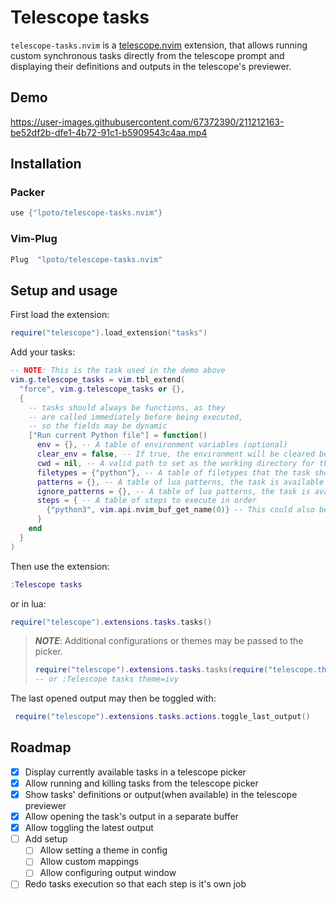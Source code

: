 # Telescope tasks

`telescope-tasks.nvim` is a [telescope.nvim](https://github.com/nvim-telescope/telescope.nvim) extension,
that allows running custom synchronous tasks directly from the telescope prompt and displaying their
definitions and outputs in the telescope's previewer.

## Demo

https://user-images.githubusercontent.com/67372390/211212163-be52df2b-dfe1-4b72-91c1-b5909543c4aa.mp4

## Installation

### Packer

```lua
use {"lpoto/telescope-tasks.nvim"}
```

### Vim-Plug

```lua
Plug  "lpoto/telescope-tasks.nvim"
```

## Setup and usage

First load the extension:

```lua
require("telescope").load_extension("tasks")
```

Add your tasks:

```lua
-- NOTE: This is the task used in the demo above
vim.g.telescope_tasks = vim.tbl_extend(
  "force", vim.g.telescope_tasks or {},
  {
    -- tasks should always be functions, as they
    -- are called immediately before being executed,
    -- so the fields may be dynamic
    ["Run current Python file"] = function()
      env = {}, -- A table of environment variables (optional)
      clear_env = false, -- If true, the environment will be cleared before running the task, and only values from `env` will be kept (optional)
      cwd = nil, -- A valid path to set as the working directory for the task (optional)
      filetypes = {"python"}, -- A table of filetypes that the task should be available in (optional)
      patterns = {}, -- A table of lua patterns, the task is available only in files matching one of the patterns (optional)
      ignore_patterns = {}, -- A table of lua patterns, the task is available only in files not matching any of the patterns (optional)
      steps = { -- A table of steps to execute in order
        {"python3", vim.api.nvim_buf_get_name(0)} -- This could also be a single string
      }
    end
  }
)
```

Then use the extension:

```lua
:Telescope tasks
```

or in lua:

```lua
require("telescope").extensions.tasks.tasks()
```

> **_NOTE_**: Additional configurations or themes may be passed to the picker.
>
> ```lua
> require("telescope").extensions.tasks.tasks(require("telescope.themes").get_ivy())
> -- or :Telescope tasks theme=ivy
> ```

The last opened output may then be toggled with:
```lua
 require("telescope").extensions.tasks.actions.toggle_last_output()
```

## Roadmap

- [x] Display currently available tasks in a telescope picker
- [x] Allow running and killing tasks from the telescope picker
- [x] Show tasks' definitions or output(when available) in the telescope previewer
- [x] Allow opening the task's output in a separate buffer
- [x] Allow toggling the latest output
- [ ] Add setup
  - [ ] Allow setting a theme in config
  - [ ] Allow custom mappings
  - [ ] Allow configuring output window
- [ ] Redo tasks execution so that each step is it's own job
